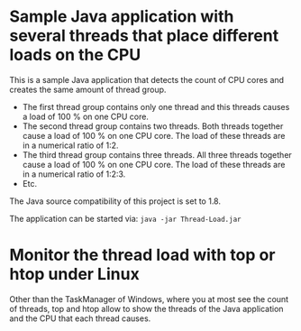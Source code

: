 # Sample Java application with several threads that place different loads on the CPU

This is a sample Java application that detects the count of CPU cores and creates the same amount of thread group.

* The first thread group contains only one thread and this threads causes a load of 100 % on one CPU core.
* The second thread group contains two threads. Both threads together cause a load of 100 % on one CPU core. The load of these threads are in a numerical ratio of 1:2.
* The third thread group contains three threads. All three threads together cause a load of 100 % on one CPU core. The load of these threads are in a numerical ratio of 1:2:3.
* Etc.

The Java source compatibility of this project is set to 1.8.

The application can be started via: `java -jar Thread-Load.jar`

# Monitor the thread load with top or htop under Linux

Other than the TaskManager of Windows, where you at most see the count of threads, top and htop allow to show the threads of the Java application and the CPU that each thread causes.
